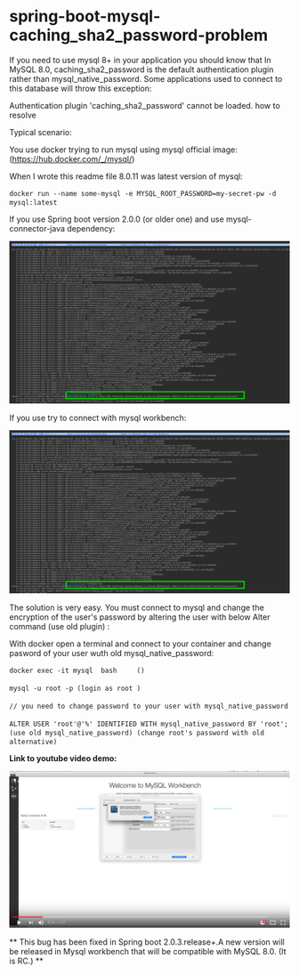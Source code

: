 # spring-boot-mysql-caching_sha2_password-problem

If you need to use mysql 8+ in your application you should know that In MySQL 8.0, caching_sha2_password is the default authentication plugin rather than mysql_native_password. Some applications used to connect to this database will throw this exception:

Authentication plugin 'caching_sha2_password' cannot be loaded. how to resolve

Typical scenario:

You use docker trying to run mysql using mysql official image: (https://hub.docker.com/_/mysql/)

When I wrote this readme file 8.0.11 was latest version of mysql:

```
docker run --name some-mysql -e MYSQL_ROOT_PASSWORD=my-secret-pw -d mysql:latest
```



If you use Spring boot version 2.0.0 (or older one) and use mysql-connector-java dependency:


![Spring boot connection problem](https://github.com/cristianprofile/spring-boot-mysql-caching_sha2_password-problem/blob/master/boot_problem.png?raw=true "Spring boot connection problem")


If you use try to connect with mysql workbench:


![Mysql workbench problem](https://github.com/cristianprofile/spring-boot-mysql-caching_sha2_password-problem/blob/master/boot_problem.png?raw=true "Mysql workbench problem")


The solution is very easy. You must connect to mysql and change the encryption of the user's password by altering the user with below Alter command (use old plugin) :

With docker open a terminal and connect to your container and change pasword of your user wuth old mysql_native_password:


```
docker exec -it mysql  bash     ()

mysql -u root -p (login as root )

// you need to change password to your user with mysql_native_password

ALTER USER 'root'@'%' IDENTIFIED WITH mysql_native_password BY 'root'; (use old mysql_native_password) (change root's password with old alternative)

```


**Link to youtube video demo:**

[![Video DEMO](https://github.com/cristianprofile/spring-boot-mysql-caching_sha2_password-problem/blob/master/youtube-screen.png?raw=true)](https://youtu.be/vOUMmsHlMcY)


** This bug has been fixed in Spring boot 2.0.3.release+.A new version will be released in Mysql workbench that will be  compatible with MySQL 8.0. (It is RC.) **




